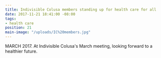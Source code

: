 ```yaml
---
title: Indivisible Colusa members standing up for health care for all
date: 2017-11-21 18:41:00 -08:00
tags:
- health care
position: 21
main-image: "/uploads/IC%20members.jpg"
---
```


MARCH 2017. At Indivisible Colusa's March meeting, looking forward to a healthier future. 